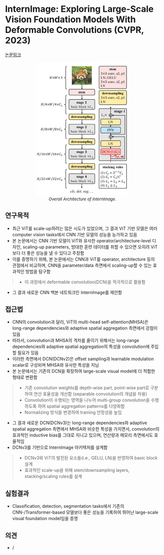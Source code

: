 # InternImage: Exploring Large-Scale Vision Foundation Models With Deformable Convolutions (CVPR, 2023)

[논문링크](https://openaccess.thecvf.com/content/CVPR2023/html/Wang_InternImage_Exploring_Large-Scale_Vision_Foundation_Models_With_Deformable_Convolutions_CVPR_2023_paper.html)

<p align="center">
    <img width="300" alt='fig1' src="./img/01_57_01.png?raw=true"></br>
    <em><font size=2>Overall Architecture of InternImage.</font></em>
</p>

## 연구목적
- 최근 ViT를 scale-up하려는 많은 시도가 있었으며, 그 결과 ViT 기반 모델은 여러 computer vision tasks에서 CNN 기반 모델의 성능을 능가하고 있음
- 본 논문에서는 CNN 기반 모델이 ViT와 유사한 operator/architecture-level 디자인, scaling-up parameters, 방대한 훈련 데이터를 취할 수 있으면 오히려 ViT보다 더 좋은 성능을 낼 수 있다고 주장함
- 이를 증명하기 위해, 본 논문에서는 CNN과 ViT를 operator, architecture 등의 관점에서 비교하며, CNN을 parameter/data 측면에서 scaling-up할 수 있는 효과적인 방법을 탐구함
> - 이 과정에서 deformable convolution(DCN)을 적극적으로 활용함
- 그 결과 새로운 CNN 백본 네트워크인 InternImage를 제안함

## 접근법
- CNN의 convolution과 달리, ViT의 multi-head self-attention(MHSA)은 long-range dependencies와 adaptive spatial aggregation 측면에서 강점이 있음
- 따라서, convolution과 MHSA의 격차를 줄이기 위해서는 long-range dependencies와 adaptive spatial aggregation의 특성을 convolution에 주입할 필요가 있음
- 이러한 측면에서 DCN(DCNv2)은 offset sampling과 learnable modulation scalar로 구성되며 MHSA와 유사한 특성을 지님
- 본 논문에서는 기존의 DCN을 확장하여 large-scale visual model에 더 적합한 형태로 변환함
> - 기존 convolution weights를 depth-wise part, point-wise part로 구분하여 연산 효율성을 개선함 (separable convolution의 개념을 차용)
> - Convolution이 수행되는 영역을 나누어 multi-group convolution을 수행하도록 하여 spatial aggregation patterns를 다양화함
> - Normalizing 방식을 변경하여 training 안정성을 높임
- 그 결과 새로운 DCN(DCNv3)는 long-range dependencies와 adaptive spatial aggregation 측면에서 MHSA와 비슷한 특성을 가지면서, convolution의 효과적인 inductive bias를 그대로 지니고 있으며, 연산량과 메모리 측면에서도 효율적임
- DCNv3를 기반으로 InternImage 아키텍처를 설계함
> - DCNv3와 ViT의 발전된 요소들(i.e., GELU, LN)을 반영하여 basic block 설계
> - 효과적인 scale-up을 위해 stem/downsampling layers, stacking/scaling rules를 설계

## 실험결과
- Classification, detection, segmentation tasks에서 기존의 CNN-/Transformer-based 모델보다 좋은 성능을 기록하여 뛰어난 large-scale visual foundation model임을 증명

## 의견
- /